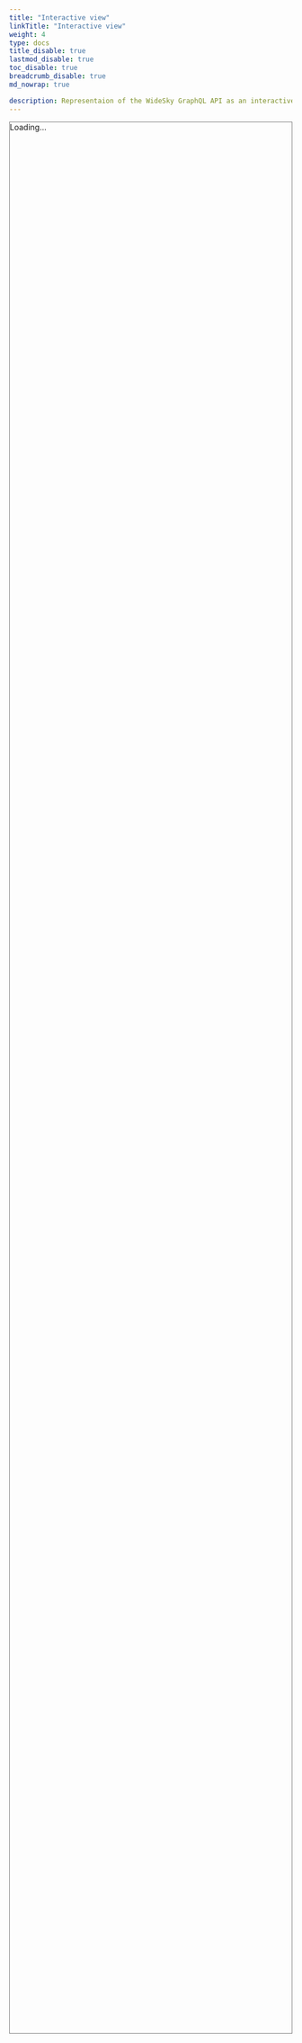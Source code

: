 ```yaml
---
title: "Interactive view"
linkTitle: "Interactive view"
weight: 4
type: docs
title_disable: true
lastmod_disable: true
toc_disable: true
breadcrumb_disable: true
md_nowrap: true

description: Representaion of the WideSky GraphQL API as an interactive graph
---
```


<html>
<head>
    <style>
        body {
            margin: 0;
            height: 100vh;
            overflow: auto;
        }
        #voyager {
            height: 85vh;
        }
        #mobile-warning {
      		display: none;
    	}
    	#mobile-warning.hidden {
      		display: none;
    	}
    	#mobile-warning small {
        	font-size: 1em;
      	}
      	#mobile-warning a {
        	display: block;
        	text-decoration: none;
        	margin: 1em 0;
        	font-weight: bold;
        	font-size: 1.4em;
        	color: #42a0dd;
      	}
      	@media screen and (max-width: 782px) {
	      #mobile-warning {
	        display: block;
	        position: absolute;
	        left: 0;
	        right: 0;
	        top: 0;
	        bottom: 0;
	        background: rgba(255, 255, 255, 0.9);
	        color: #0b2840;
	        z-index: 100;
	        padding: 20px;
	        text-align: center;
	        display: flex;
	        flex-direction: column;
	        justify-content: center;
	      }
	     }
    </style>
    <script src="https://cdn.jsdelivr.net/es6-promise/4.0.5/es6-promise.auto.min.js"></script>
    <script src="https://cdn.jsdelivr.net/fetch/0.9.0/fetch.min.js"></script>
    <script src="https://cdn.jsdelivr.net/npm/react@16/umd/react.production.min.js"></script>
    <script src="https://cdn.jsdelivr.net/npm/react-dom@16/umd/react-dom.production.min.js"></script>
    <link rel="stylesheet" href="https://cdn.jsdelivr.net/npm/graphql-voyager/dist/voyager.css" />
    <script src="https://cdn.jsdelivr.net/npm/graphql-voyager/dist/voyager.min.js"></script>
    <script type="text/javascript" src="https://ajax.googleapis.com/ajax/libs/jquery/3.4.1/jquery.min.js">
    </script>
</head>
<body>
  <div style="border: 1px solid gray;">
    <div id="voyager">Loading...</div>
    <script>
        function introspectionProvider(introspectionQuery) {
            return $.getJSON('/docs/files/widesky-graphql-introspection.json', function(responseBody) {
                return responseBody;
            });
        }
        var options =
        GraphQLVoyager.init(document.getElementById('voyager'), {
            introspection: introspectionProvider,
            hideSettings: true
        });
    </script>
      <div id="mobile-warning">
    <h1> Best served on bigger screen sizes </h1>
    <small> This tool presents complex graphs. Use it on bigger screen size for better experience </small>
    <a id="skip_warning" href="#"> GOT IT </a>
  </div>
  <script>
    var skipBtn = document.getElementById('skip_warning');
    var warning = document.getElementById('mobile-warning');
    if (document.cookie.indexOf('skip_mobile_warning1=true') > -1) {
      warning.classList.add('hidden');
    } else {
      var handler = function() {
        warning.classList.add('hidden');
        document.cookie = "skip_mobile_warning=true; expires=Fri, 31 Dec 9999 23:59:59 GMT";
      }
      skipBtn.addEventListener('touchstart', handler, false);
      skipBtn.addEventListener('click', handler, false);
    }
  </script>
</div>
</body>
</html>

